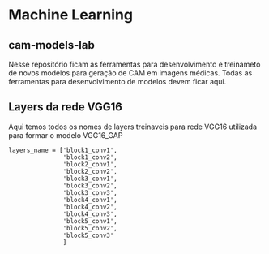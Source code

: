 
# Machine Learning


## cam-models-lab

Nesse repositório ficam as ferramentas para desenvolvimento e treinameto de novos modelos para geração de CAM em imagens médicas.
Todas as ferramentas para desenvolvimento de modelos devem ficar aqui.



## Layers da rede VGG16

Aqui temos todos os nomes de layers treinaveis para rede VGG16 utilizada
para formar o modelo VGG16_GAP


    layers_name = ['block1_conv1',
                   'block1_conv2',
                   'block2_conv1',
                   'block2_conv2',
                   'block3_conv1',
                   'block3_conv2',
                   'block3_conv3',
                   'block4_conv1',
                   'block4_conv2',
                   'block4_conv3',
                   'block5_conv1',
                   'block5_conv2',
                   'block5_conv3'
                   ]
